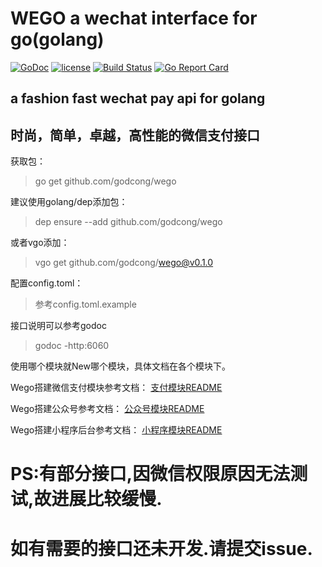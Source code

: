 # WEGO a wechat interface for go(golang)

[![GoDoc](https://godoc.org/github.com/godcong/wego?status.svg)](http://godoc.org/github.com/godcong/wego)
[![license](https://img.shields.io/github/license/godcong/wego.svg)](https://github.com/godcong/wego/blob/master/LICENSE)
[![Build Status](https://travis-ci.org/godcong/wego.svg?branch=master)](https://travis-ci.org/godcong/wego)
[![Go Report Card](https://goreportcard.com/badge/github.com/godcong/wego)](https://goreportcard.com/report/github.com/godcong/wego)

## a fashion fast wechat pay api for golang

## 时尚，简单，卓越，高性能的微信支付接口

获取包：
> go get github.com/godcong/wego

建议使用golang/dep添加包：
> dep ensure --add github.com/godcong/wego

或者vgo添加：
> vgo get github.com/godcong/wego@v0.1.0 

配置config.toml：
> 参考config.toml.example

接口说明可以参考godoc
> godoc -http:6060

使用哪个模块就New哪个模块，具体文档在各个模块下。

Wego搭建微信支付模块参考文档：
[支付模块README](https://github.com/godcong/wego/blob/master/app/payment/README.md)

Wego搭建公众号参考文档：
[公众号模块README](https://github.com/godcong/wego/blob/master/app/official/README.md)

Wego搭建小程序后台参考文档：
[小程序模块README](https://github.com/godcong/wego/blob/master/app/mini/README.md)

# PS:有部分接口,因微信权限原因无法测试,故进展比较缓慢.
# 如有需要的接口还未开发.请提交issue.
